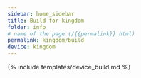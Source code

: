 ```yaml
---
sidebar: home_sidebar
title: Build for kingdom
folder: info
# name of the page (/{{permalink}}.html)
permalink: kingdom/build
device: kingdom
---
```

{% include templates/device_build.md %}
